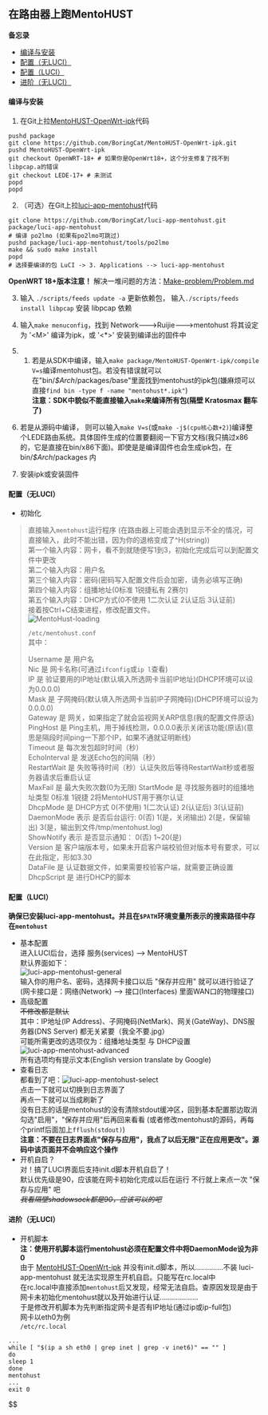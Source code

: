 ## 在路由器上跑MentoHUST <!-- omit in toc -->
**备忘录**  

- [编译与安装](#编译与安装)
- [配置（无LUCI）](#配置无luci)
- [配置（LUCI）](#配置luci)
- [进阶（无LUCI）](#进阶无luci)

#### 编译与安装
1. 在Git上拉[MentoHUST-OpenWrt-ipk](https://github.com/BoringCat/MentoHUST-OpenWrt-ipk)代码
```
pushd package
git clone https://github.com/BoringCat/MentoHUST-OpenWrt-ipk.git
pushd MentoHUST-OpenWrt-ipk
git checkout OpenWRT-18+ # 如果你是OpenWrt18+，这个分支修复了找不到libpcap.a的错误
git checkout LEDE-17+ # 未测试
popd
popd
```
2. （可选）在Git上拉[luci-app-mentohust](https://github.com/BoringCat/luci-app-mentohust)代码  
```
git clone https://github.com/BoringCat/luci-app-mentohust.git package/luci-app-mentohust
# 编译 po2lmo (如果有po2lmo可跳过)
pushd package/luci-app-mentohust/tools/po2lmo
make && sudo make install
popd
# 选择要编译的包 LuCI -> 3. Applications --> luci-app-mentohust
```

**OpenWRT 18+版本注意！** 解决一堆问题的方法：[Make-problem/Problem.md](../Make-problem/Problem.md#openwrt-18061-sdk-%E6%9B%B4%E6%96%B0feed%E6%8A%A5%E9%94%99)

3. 输入 `./scripts/feeds update -a` 更新依赖包， 输入`./scripts/feeds install libpcap` 安装 libpcap 依赖  

4. 输入`make menuconfig`，找到 Network--->Ruijie--->mentohust 将其设定为 '<M\>' 编译为ipk，或 '<\*>' 安装到编译出的固件中

5. 1. 若是从SDK中编译，输入`make package/MentoHUST-OpenWrt-ipk/compile V=s`编译mentohust包。若没有错误就可以在"bin/_$Arch_/packages/base"里面找到mentohust的ipk包(嫌麻烦可以直接`find bin -type f -name "mentohust*.ipk"`)  
 **注意：SDK中貌似不能直接输入`make`来编译所有包(隔壁 Kratosmax 翻车了)**

 2. 若是从源码中编译， 则可以输入`make V=s`(或`make -j$(cpu核心数+2)`)编译整个LEDE路由系统。具体固件生成的位置要翻阅一下官方文档(我只搞过x86的，它是直接在bin/x86下面)。即使是是编译固件也会生成ipk包，在 bin/_$Arch_/packages 内

6. 安装ipk或安装固件

#### 配置（无LUCI）
+ 初始化
>直接输入`mentohust`运行程序 (在路由器上可能会遇到显示不全的情况，可直接输入，此时不能出错，因为你的退格变成了^H(string))  
第一个输入内容：网卡，看不到就随便写1到3，初始化完成后可以到配置文件中更改  
第二个输入内容：用户名  
第三个输入内容：密码(密码写入配置文件后会加密，请务必填写正确)  
第四个输入内容：组播地址(0标准 1锐捷私有 2赛尔)  
第五个输入内容：DHCP方式(0不使用 1二次认证 2认证后 3认证前)  
接着按Ctrl+C结束进程，修改配置文件。  
>  ![MentoHust-loading](../../.gitbook/assets/MentoHust-loading.png)
>  
>`/etc/mentohust.conf`  
>其中：  
>  
>Username 是 用户名  
Nic 是 网卡名称(可通过`ifconfig`或`ip l`查看)  
IP 是 验证要用的IP地址(默认填入所选网卡当前IP地址)(DHCP环境可以设为0.0.0.0)  
Mask 是 子网掩码(默认填入所选网卡当前IP子网掩码)(DHCP环境可以设为0.0.0.0)  
Gateway 是 网关，如果指定了就会监视网关ARP信息(我的配置文件原话)  
PingHost 是 Ping主机，用于掉线检测，0.0.0.0表示关闭该功能(原话)(意思是隔段时间ping一下那个IP，如果不通就证明断线)  
Timeout 是 每次发包超时时间（秒）  
EchoInterval 是 发送Echo包的间隔（秒）  
RestartWait 是 失败等待时间（秒）认证失败后等待RestartWait秒或者服务器请求后重启认证  
MaxFail 是 最大失败次数(0为无限)
StartMode 是 寻找服务器时的组播地址类型 0标准 1锐捷 2将MentoHUST用于赛尔认证  
DhcpMode 是 DHCP方式 0(不使用) 1(二次认证) 2(认证后) 3(认证前)  
DaemonMode 表示 是否后台运行: 0(否) 1(是，关闭输出) 2(是，保留输出) 3(是，输出到文件/tmp/mentohust.log)  
ShowNotify 表示 是否显示通知： 0(否) 1~20(是)  
Version 是 客户端版本号，如果未开启客户端校验但对版本号有要求，可以在此指定，形如3.30  
DataFile 是 认证数据文件，如果需要校验客户端，就需要正确设置  
DhcpScript 是 进行DHCP的脚本  

#### 配置（LUCI）
**确保已安装luci-app-mentohust。并且在`$PATH`环境变量所表示的搜索路径中存在`mentohust`**
+ 基本配置  
进入LUCI后台，选择 服务(services) --> MentoHUST  
默认界面如下：  
![luci-app-mentohust-general](../../.gitbook/assets/luci-app-mentohust-general.png)  
输入你的用户名、密码，选择网卡接口以后 "保存并应用" 就可以进行验证了  
(网卡接口是：网络(Network) --> 接口(Interfaces) 里面WAN口的物理接口)
+ 高级配置  
~~不修改都是默认~~  
其中：IP地址(IP Address)、子网掩码(NetMark)、网关(GateWay)、DNS服务器(DNS Server) 都无关紧要（我全不要.jpg）  
可能所需更改的选项仅为：组播地址类型 与 DHCP设置  
![luci-app-mentohust-advanced](../../.gitbook/assets/luci-app-mentohust-advanced.png)  
所有选项均有提示文本(English version translate by Google)
+ 查看日志  
都看到了吧：![luci-app-mentohust-select](../../.gitbook/assets/luci-app-mentohust-select.png)  
点击一下就可以切换到日志界面了  
再点一下就可以当成刷新了  
没有日志的话是mentohust的没有清除stdout缓冲区，回到基本配置那边取消勾选"启用"，"保存并应用"后再回来看看 (或者修改mentohust的源码，再每个printf后面加上`fflush(stdout)`)  
**注意：不要在日志界面点"保存与应用"，我点了以后无限"正在应用更改"。源码中该页面并不会响应这个操作**
+ 开机自启？  
对！搞了LUCI界面后支持init.d脚本开机自启了！  
默认优先级是90，应该能在网卡初始化完成以后在运行
不行就上来点一次 "保存与应用" 吧  
~~_我看隔壁shadowsock都是90，应该可以的吧_~~

#### 进阶（无LUCI）
+ 开机脚本  
**注：使用开机脚本运行mentohust必须在配置文件中将DaemonMode设为非0**  
由于 [MentoHUST-OpenWrt-ipk](https://github.com/KyleRicardo/MentoHUST-OpenWrt-ipk) 并没有init.d脚本，所以..............不装 luci-app-mentohust 就无法实现原生开机自启。只能写在rc.local中  
在rc.local中直接添加`mentohust`后又发现，经常无法自启。查原因发现是由于网卡未初始化mentohust就以及开始进行认证...................  
于是修改开机脚本为先判断指定网卡是否有IP地址(通过ip或ip-full包)  
网卡以eth0为例  
`/etc/rc.local`  
```
...
while [ "$(ip a sh eth0 | grep inet | grep -v inet6)" == "" ]
do
sleep 1
done
mentohust
...
exit 0
```
$$